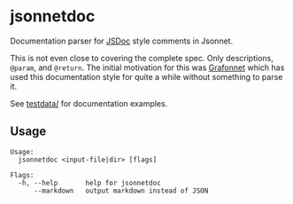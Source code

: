 # jsonnetdoc

Documentation parser for [JSDoc](https://jsdoc.app/) style comments in Jsonnet.

This is not even close to covering the complete spec. Only descriptions,
`@param`, and `@return`. The initial motivation for this was
[Grafonnet](https://github.com/grafana/grafonnet-lib) which has used this
documentation style for quite a while without something to parse it.

See [testdata/](./testdata) for documentation examples.

## Usage

```
Usage:
  jsonnetdoc <input-file|dir> [flags]

Flags:
  -h, --help       help for jsonnetdoc
      --markdown   output markdown instead of JSON
```
